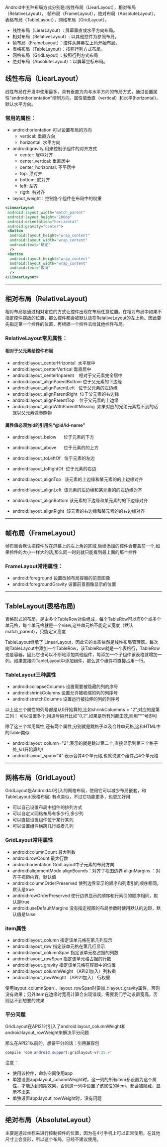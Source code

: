 Android中五种布局方式分别是:线性布局（LiearLayout），相对布局（RelativeLayout），
帧布局（FrameLayout），绝对布局（AbsoluteLayout），表格布局（TableLayout），网格布局（GridLayout）。

- 线性布局（LiearLayout）: 屏幕垂直或水平方向布局。
- 相对布局（RelativeLayout）: 以其他控件为参照布局。
- 帧布局（FrameLayout）：控件从屏幕左上角开始布局。
- 表格布局（TableLayout）：按照行列方式布局。
- 网格布局（GridLayout）：按照行列方式布局
- 绝对布局（AbsoluteLayout）：以屏幕坐标布局。


## 线性布局（LiearLayout）
线性布局在开发中使用最多，具有垂直方向与水平方向的布局方式，通过设置属性“android:orientation”控制方向，属性值垂直（vertical）和水平(horizontal)，默认水平方向。

### 常用的属性：
- android:orientation  可以设置布局的方向
    - vertical: 垂直方向
    - horizontal: 水平方向
- android:gravity  用来控制子组件的对齐方式
    - center: 居中对齐
    - center_vertical: 垂直居中
    - center_horizontal: 不平居中
    - top: 顶对齐
    - bottom: 底对齐
    - left: 左齐
    - rigth: 右对齐
- layout_weight：控制各个组件在布局中的权重
  
```xml
<LinearLayout
 android:layout_width="match_parent"
 android:layout_height="100dp"
 android:orientation="horizontal"
 android:gravity="center"> 
 <Button
  android:layout_height="wrap_content"
  android:layout_width="wrap_content"
  android:text="确定"
  /> 
 <Button
  android:layout_height="wrap_content"
  android:layout_width="wrap_content"
  android:text="取消"
  /> 
</LinearLayout>
```
---

## 相对布局（RelativeLayout)
相对布局是通过相对定位的方式让控件出现在布局任意位置。在相对布局中如果不指定控件摆放的位置，那么控件都会被默认放在RelativeLayout的左上角。因此要先指定第一个控件的位置，再根据一个控件去给其他控件布局。

### RelativeLayout常见属性：
#### 相对于父元素给控件布局
- android:layout_centerHrizontal  水平居中 
- android:layout_centerVertical 垂直居中 
- android:layout_centerInparent    相对于父元素完全居中 
- android:layout_alignParentBottom 位于父元素的下边缘 
- android:layout_alignParentLeft   位于父元素的左边缘 
- android:layout_alignParentRight  位于父元素的右边缘 
- android:layout_alignParentTop    位于父元素的上边缘 
- android:layout_alignWithParentIfMissing  如果对应的兄弟元素找不到的话就以父元素做参照物 


#### 属性值必须为id的引用名“@id/id-name” 
- android:layout_below      位于元素的下方 
- android:layout_above      位于元素的的上方 
- android:layout_toLeftOf   位于元素的左边 
- android:layout_toRightOf  位于元素的右边 

- android:layout_alignTop   该元素的上边缘和某元素的的上边缘对齐 
- android:layout_alignLeft  该元素的左边缘和某元素的的左边缘对齐 
- android:layout_alignBottom 该元素的下边缘和某元素的的下边缘对齐 
- android:layout_alignRight  该元素的右边缘和某元素的的右边缘对齐

---

## 帧布局（FrameLayout）
帧布局会默认把控件放在屏幕上的左上角的区域,后续添加的控件会覆盖前一个,如果控件的大小一样大的话,那么同一时刻就只能看到最上面的那个控件

### FrameLayout常用属性：
- android:foreground  设置改帧布局容器的前景图像 
- android:foregroundGravity  设置前景图像显示的位置

---

## TableLayout(表格布局)
表格形式的布局，是由多个TableRow对象组成，每个TableRow可以有0个或多个单元格，每个单元格就是一个view,这些单元格不能定义宽度（默认match_parent），只能定义高度

TableLayout继承了 LinearLayout，因此它的本质依然是线性布局管理器。每次向TableLayout中添加一个TableRow，该TableRow就是一个表格行，TableRow也是容器，因此它也可以不断地添加其他组件，每添加一个子组件该表格就增加一列。如果直接向TableLayout中添加组件，那么这个组件将直接占用一行。

### TableLayout三种属性
- android:collapseColumns 设置需要被隐藏的列的序号
- android:shrinkColumns 设置允许被收缩的列的列序号
- android:stretchColumns 设置运行被拉伸的列的列序号

以上这三个属性的列号都是从0开始算的,比如shrinkColunmns = "2",对应的是第三列！
可以设置多个,用逗号隔开比如"0,2",如果是所有列都生效,则用"*"号即可

除了这三个常用属性,还有两个属性,分别就是跳格子以及合并单元格,这和HTML中的Table类似:
- android:layout_column="2":表示的就是跳过第二个,直接显示到第三个格子处,从1开始算的!
- android:layout_span="4":表示合并4个单元格,也就说这个组件占4个单元格

---
## 网格布局（GridLayout）
GridLayout是Android4.0引入的网格布局，使用它可以减少布局嵌套，和 TableLayout(表格布局) 有点类似，不过它功能更多，也更加好用
- 可以自己设置布局中组件的排列方式
- 可以自定义网格布局有多少行,多少列
- 可以直接设置组件位于某行某列
- 可以设置组件横跨几行或者几列

### GridLayout常用属性
- android:columnCount	最大列数
- android:rowCount	最大行数
- android:orientation	GridLayout中子元素的布局方向
- android:alignmentMode	alignBounds：对齐子视图边界 alignMargins ：对齐子视距内容，默认值
- android:columnOrderPreserved	使列边界显示的顺序和列索引的顺序相同，默认是true
- android:rowOrderPreserved	使行边界显示的顺序和行索引的顺序相同，默认是true
- android:useDefaultMargins	没有指定视图的布局参数时使用默认的边距，默认值是false

### item属性
- android:layout_column	指定该单元格在第几列显示
- android:layout_row	指定该单元格在第几行显示
- android:layout_columnSpan	指定该单元格占据的列数
- android:layout_rowSpan	指定该单元格占据的行数
- android:layout_gravity	指定该单元格在容器中的位置
- android:layout_columnWeight	（API21加入）列权重
- android:layout_rowWeight	（API21加入） 行权重

使用layout_columnSpan 、layout_rowSpan时要加上layout_gravity属性，否则没有效果；另外item在边缘时宽高计算会出现错误，需要我们手动设置宽高，否则达不到想要的效果

### 平分问题
GridLayout在API21时引入了android:layout_columnWeight和android:layout_rowWeight来解决平分问题

那么在API21以前的，想要平分的话：引用兼容包
```java
compile 'com.android.support:gridlayout-v7:25.+'
```

注意：
- 使用该控件，命名空间使用app
- 单独设置app:layout_columnWeight时，这一列的所有item都设置为这个属性，才能达到预期效果，否则这一列中设置了该属性的item，都会被隐藏，显示不出来
- 单独设置app:layout_rowWeight时，没有问题

---

## 绝对布局（AbsoluteLayout）
主要是通过坐标来进行控制控件的位置，因为在4寸手机上可以正常使用，在其他尺寸上会变形，所以这个布局，已经不建议使用。